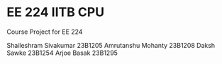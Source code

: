 # EE 224 IITB CPU
Course Project for EE 224

Shaileshram Sivakumar 23B1205
Amrutanshu Mohanty 23B1208
Daksh Sawke 23B1254
Arjoe Basak 23B1295
